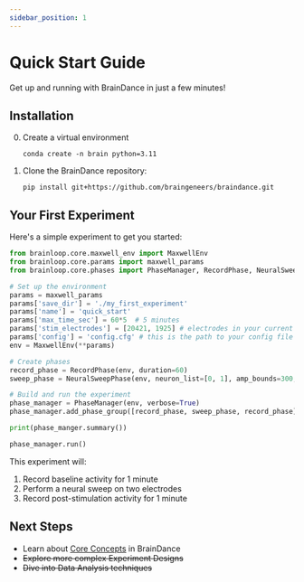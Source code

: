 ```yaml
---
sidebar_position: 1
---
```


# Quick Start Guide

Get up and running with BrainDance in just a few minutes!

## Installation

0. Create a virtual environment
   ```
   conda create -n brain python=3.11
   ```

1. Clone the BrainDance repository:
   ```
   pip install git+https://github.com/braingeneers/braindance.git
   ```

## Your First Experiment

Here's a simple experiment to get you started:

```python
from brainloop.core.maxwell_env import MaxwellEnv
from brainloop.core.params import maxwell_params
from brainloop.core.phases import PhaseManager, RecordPhase, NeuralSweepPhase

# Set up the environment
params = maxwell_params
params['save_dir'] = './my_first_experiment'
params['name'] = 'quick_start'
params['max_time_sec'] = 60*5  # 5 minutes
params['stim_electrodes'] = [20421, 1925] # electrodes in your current config
params['config'] = 'config.cfg' # this is the path to your config file for Maxwell
env = MaxwellEnv(**params)

# Create phases
record_phase = RecordPhase(env, duration=60)
sweep_phase = NeuralSweepPhase(env, neuron_list=[0, 1], amp_bounds=300, stim_freq=1, tag="QuickSweep", replicates=3)

# Build and run the experiment
phase_manager = PhaseManager(env, verbose=True)
phase_manager.add_phase_group([record_phase, sweep_phase, record_phase])

print(phase_manger.summary())

phase_manager.run()
```

This experiment will:
1. Record baseline activity for 1 minute
2. Perform a neural sweep on two electrodes
3. Record post-stimulation activity for 1 minute

## Next Steps

- Learn about [Core Concepts](core-concepts) in BrainDance
- ~~Explore more complex Experiment Designs~~
- ~~Dive into Data Analysis techniques~~